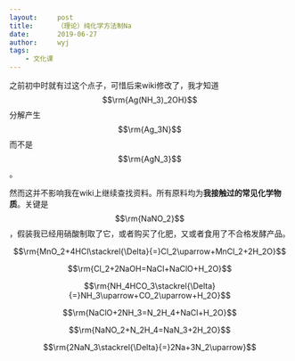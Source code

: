 ```yaml
---
layout:		post
title:		（理论）纯化学方法制Na
date:		2019-06-27
author:		wyj
tags:
    - 文化课
---
```


之前初中时就有过这个点子，可惜后来wiki修改了，我才知道$$\rm{Ag(NH_3)_2OH}$$分解产生$$\rm{Ag_3N}$$而不是$$\rm{AgN_3}$$。

然而这并不影响我在wiki上继续查找资料。所有原料均为**我接触过的常见化学物质**。关键是$$\rm{NaNO_2}$$，假装我已经用硝酸制取了它，或者购买了化肥，又或者食用了不合格发酵产品。

$$\rm{MnO_2+4HCl\stackrel{\Delta}{=}Cl_2\uparrow+MnCl_2+2H_2O}$$

$$\rm{Cl_2+2NaOH=NaCl+NaClO+H_2O}$$

$$\rm{NH_4HCO_3\stackrel{\Delta}{=}NH_3\uparrow+CO_2\uparrow+H_2O}$$

$$\rm{NaClO+2NH_3=N_2H_4+NaCl+H_2O}$$

$$\rm{NaNO_2+N_2H_4=NaN_3+2H_2O}$$

$$\rm{2NaN_3\stackrel{\Delta}{=}2Na+3N_2\uparrow}$$
